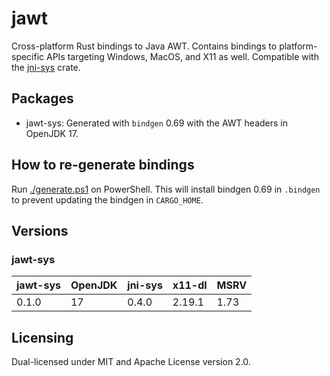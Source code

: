 # jawt

Cross-platform Rust bindings to Java AWT. Contains bindings to platform-specific APIs targeting Windows, MacOS, and X11 as well. Compatible with the [jni-sys](https://crates.io/crates/jni-sys) crate.

## Packages

- jawt-sys: Generated with `bindgen` 0.69 with the AWT headers in OpenJDK 17.

## How to re-generate bindings

Run [./generate.ps1](./generate.ps1) on PowerShell. This will install bindgen 0.69 in `.bindgen` to prevent updating the bindgen in `CARGO_HOME`.

## Versions

### jawt-sys

| jawt-sys | OpenJDK | jni-sys | x11-dl | MSRV |
| -------- | ------- | ------- | ------ | ---- |
| 0.1.0    | 17      | 0.4.0   | 2.19.1 | 1.73 |

## Licensing

Dual-licensed under MIT and Apache License version 2.0.
